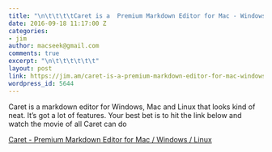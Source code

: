 ```yaml
---
title: "\n\t\t\t\tCaret is a  Premium Markdown Editor for Mac - Windows - Linux\t\t"
date: 2016-09-18 11:17:00 Z
categories:
- jim
author: macseek@gmail.com
comments: true
excerpt: "\n\t\t\t\t\t\t"
layout: post
link: https://jim.am/caret-is-a-premium-markdown-editor-for-mac-windows-linux/
wordpress_id: 5644
---
```


Caret is a markdown editor for Windows, Mac and Linux that looks kind of neat. It’s got a lot of features. Your best bet is to hit the link below and watch the movie of all Caret can do




[Caret - Premium Markdown Editor for Mac / Windows / Linux](https://caret.io/)


		
